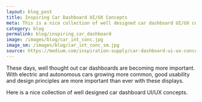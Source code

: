 ```yaml
---
layout: blog_post
title: Inspiring Car Dashboard UI/UX Concepts
meta: This is a nice collection of well designed car dashboard UI/UX concepts.
category: blog
permalink: blog/inspiring_car_dashboard
image: /images/blog/car_int_conc.jpg
image_sm: /images/blog/car_int_conc_sm.jpg
source: https://medium.com/inspiration-supply/car-dashboard-ui-ux-concepts-d135959d963f
---
```


These days, well thought out car dashboards are becoming more important. With electric and autonomous cars growing more common, good usability and design principles are more important than ever with these displays.

Here is a nice collection of well designed car dashboard UI/UX concepts.